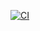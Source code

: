 [![CI](https://github.com/yoyeng83/Assignment-6/actions/workflows/blank.yml/badge.svg)](https://github.com/yoyeng83/Assignment-6/actions/workflows/blank.yml)
